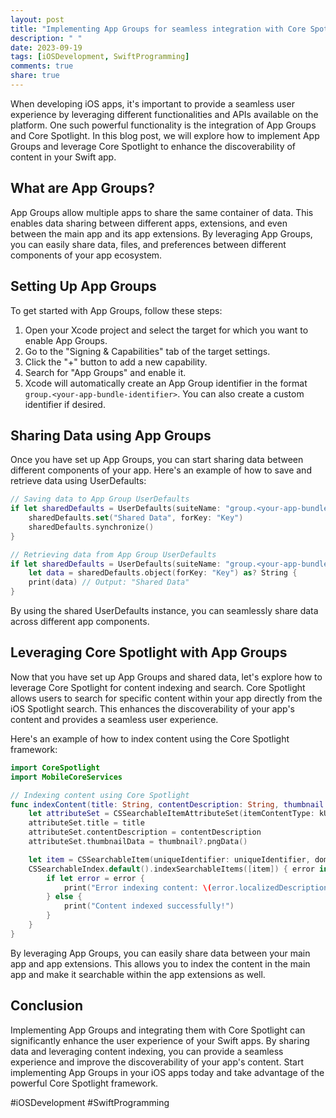 ```yaml
---
layout: post
title: "Implementing App Groups for seamless integration with Core Spotlight in Swift apps"
description: " "
date: 2023-09-19
tags: [iOSDevelopment, SwiftProgramming]
comments: true
share: true
---
```


When developing iOS apps, it's important to provide a seamless user experience by leveraging different functionalities and APIs available on the platform. One such powerful functionality is the integration of App Groups and Core Spotlight. In this blog post, we will explore how to implement App Groups and leverage Core Spotlight to enhance the discoverability of content in your Swift app.

## What are App Groups?

App Groups allow multiple apps to share the same container of data. This enables data sharing between different apps, extensions, and even between the main app and its app extensions. By leveraging App Groups, you can easily share data, files, and preferences between different components of your app ecosystem.

## Setting Up App Groups

To get started with App Groups, follow these steps:

1. Open your Xcode project and select the target for which you want to enable App Groups.
2. Go to the "Signing & Capabilities" tab of the target settings.
3. Click the "+" button to add a new capability.
4. Search for "App Groups" and enable it.
5. Xcode will automatically create an App Group identifier in the format `group.<your-app-bundle-identifier>`. You can also create a custom identifier if desired.

## Sharing Data using App Groups

Once you have set up App Groups, you can start sharing data between different components of your app. Here's an example of how to save and retrieve data using UserDefaults:

```swift
// Saving data to App Group UserDefaults
if let sharedDefaults = UserDefaults(suiteName: "group.<your-app-bundle-identifier>") {
    sharedDefaults.set("Shared Data", forKey: "Key")
    sharedDefaults.synchronize()
}

// Retrieving data from App Group UserDefaults
if let sharedDefaults = UserDefaults(suiteName: "group.<your-app-bundle-identifier>"),
    let data = sharedDefaults.object(forKey: "Key") as? String {
    print(data) // Output: "Shared Data"
}
```

By using the shared UserDefaults instance, you can seamlessly share data across different app components.

## Leveraging Core Spotlight with App Groups

Now that you have set up App Groups and shared data, let's explore how to leverage Core Spotlight for content indexing and search. Core Spotlight allows users to search for specific content within your app directly from the iOS Spotlight search. This enhances the discoverability of your app's content and provides a seamless user experience.

Here's an example of how to index content using the Core Spotlight framework:

```swift
import CoreSpotlight
import MobileCoreServices

// Indexing content using Core Spotlight
func indexContent(title: String, contentDescription: String, thumbnail: UIImage?, uniqueIdentifier: String) {
    let attributeSet = CSSearchableItemAttributeSet(itemContentType: kUTTypeText as String)
    attributeSet.title = title
    attributeSet.contentDescription = contentDescription
    attributeSet.thumbnailData = thumbnail?.pngData()

    let item = CSSearchableItem(uniqueIdentifier: uniqueIdentifier, domainIdentifier: "com.example.app", attributeSet: attributeSet)
    CSSearchableIndex.default().indexSearchableItems([item]) { error in
        if let error = error {
            print("Error indexing content: \(error.localizedDescription)")
        } else {
            print("Content indexed successfully!")
        }
    }
}
```

By leveraging App Groups, you can easily share data between your main app and app extensions. This allows you to index the content in the main app and make it searchable within the app extensions as well.

## Conclusion

Implementing App Groups and integrating them with Core Spotlight can significantly enhance the user experience of your Swift apps. By sharing data and leveraging content indexing, you can provide a seamless experience and improve the discoverability of your app's content. Start implementing App Groups in your iOS apps today and take advantage of the powerful Core Spotlight framework.

#iOSDevelopment #SwiftProgramming